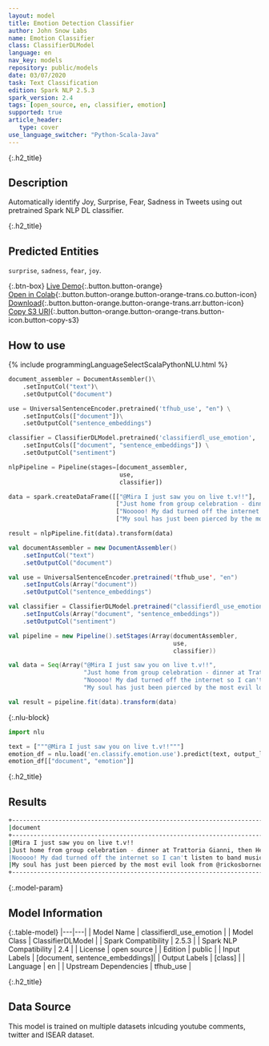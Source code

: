 ```yaml
---
layout: model
title: Emotion Detection Classifier
author: John Snow Labs
name: Emotion Classifier
class: ClassifierDLModel
language: en
nav_key: models
repository: public/models
date: 03/07/2020
task: Text Classification
edition: Spark NLP 2.5.3
spark_version: 2.4
tags: [open_source, en, classifier, emotion]
supported: true
article_header:
   type: cover
use_language_switcher: "Python-Scala-Java"
---
```


{:.h2_title}
## Description 
Automatically identify Joy, Surprise, Fear, Sadness in Tweets using out pretrained Spark NLP DL classifier.

{:.h2_title}
## Predicted Entities
``surprise``, ``sadness``, ``fear``, ``joy``. 

{:.btn-box}
[Live Demo](https://demo.johnsnowlabs.com/public/SENTIMENT_EN_EMOTION/){:.button.button-orange}<br/>[Open in Colab](https://colab.research.google.com/github/JohnSnowLabs/spark-nlp-workshop/blob/master/tutorials/streamlit_notebooks/SENTIMENT_EN_EMOTION.ipynb){:.button.button-orange.button-orange-trans.co.button-icon}<br/>[Download](https://s3.amazonaws.com/auxdata.johnsnowlabs.com/public/models/classifierdl_use_emotion_en_2.5.3_2.4_1593783319297.zip){:.button.button-orange.button-orange-trans.arr.button-icon}
[Copy S3 URI](s3://auxdata.johnsnowlabs.com/public/models/classifierdl_use_emotion_en_2.5.3_2.4_1593783319297.zip){:.button.button-orange.button-orange-trans.button-icon.button-copy-s3}<br/>

## How to use 
<div class="tabs-box" markdown="1">

{% include programmingLanguageSelectScalaPythonNLU.html %}

```python
document_assembler = DocumentAssembler()\
    .setInputCol("text")\
    .setOutputCol("document")

use = UniversalSentenceEncoder.pretrained('tfhub_use', "en") \
    .setInputCols(["document"])\
    .setOutputCol("sentence_embeddings")

classifier = ClassifierDLModel.pretrained('classifierdl_use_emotion', 'en') \
    .setInputCols(["document", "sentence_embeddings"]) \
    .setOutputCol("sentiment")

nlpPipeline = Pipeline(stages=[document_assembler, 
                               use, 
                               classifier])

data = spark.createDataFrame([["@Mira I just saw you on live t.v!!"],
                              ["Just home from group celebration - dinner at Trattoria Gianni, then Hershey Felder's performance - AMAZING!!"],
                              ["Nooooo! My dad turned off the internet so I can't listen to band music!"],
                              ["My soul has just been pierced by the most evil look from @rickosborneorg. A mini panic attack and chill in bones followed soon after."]]).toDF("text")

result = nlpPipeline.fit(data).transform(data)
```
```scala
val documentAssembler = new DocumentAssembler()
    .setInputCol("text")
    .setOutputCol("document")

val use = UniversalSentenceEncoder.pretrained('tfhub_use', "en")
    .setInputCols(Array("document"))
    .setOutputCol("sentence_embeddings")

val classifier = ClassifierDLModel.pretrained("classifierdl_use_emotion", "en")
    .setInputCols(Array("document", "sentence_embeddings"))
    .setOutputCol("sentiment")

val pipeline = new Pipeline().setStages(Array(documentAssembler, 
                                              use, 
                                              classifier))

val data = Seq(Array("@Mira I just saw you on live t.v!!",
                     "Just home from group celebration - dinner at Trattoria Gianni, then Hershey Felder's performance - AMAZING!!",
                     "Nooooo! My dad turned off the internet so I can't listen to band music!",
                     "My soul has just been pierced by the most evil look from @rickosborneorg. A mini panic attack and chill in bones followed soon after.")).toDS.toDF("text")

val result = pipeline.fit(data).transform(data)
```

{:.nlu-block}
```python
import nlu

text = ["""@Mira I just saw you on live t.v!!"""]
emotion_df = nlu.load('en.classify.emotion.use').predict(text, output_level='document')
emotion_df[["document", "emotion"]]
```

</div>

{:.h2_title}
## Results

```bash
+-------------------------------------------------------------------------------------------------------------------------------------+---------+
|document                                                                                                                             |sentiment|
+-------------------------------------------------------------------------------------------------------------------------------------+---------+
|@Mira I just saw you on live t.v!!                                                                                                   |surprise |
|Just home from group celebration - dinner at Trattoria Gianni, then Hershey Felder's performance - AMAZING!!                         |joy      |
|Nooooo! My dad turned off the internet so I can't listen to band music!                                                              |sadness  |
|My soul has just been pierced by the most evil look from @rickosborneorg. A mini panic attack and chill in bones followed soon after.|fear     |
+-------------------------------------------------------------------------------------------------------------------------------------+---------+
```


{:.model-param}
## Model Information

{:.table-model}
|---|---|
| Model Name              | classifierdl_use_emotion     |
| Model Class             | ClassifierDLModel            |
| Spark Compatibility     | 2.5.3                        |
| Spark NLP Compatibility | 2.4                          |
| License                 | open source                  |
| Edition                 | public                       |
| Input Labels            | [document, sentence_embeddings]|
| Output Labels           | [class]                        |
| Language                | en                           |
| Upstream Dependencies   | tfhub_use                    |


{:.h2_title}
## Data Source
This model is trained on multiple datasets inlcuding youtube comments, twitter and ISEAR dataset.

